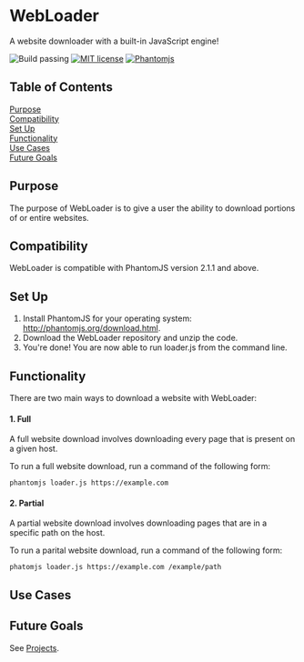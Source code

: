 # WebLoader
A website downloader with a built-in JavaScript engine!

![Build passing](https://img.shields.io/badge/build-passing-brightgreen.svg)
[![MIT license](https://img.shields.io/badge/license-MIT-blue.svg)](https://github.com/isaiahnields/SearchQueue/blob/master/LICENSE)
[![Phantomjs](https://img.shields.io/badge/phantomjs-2.1.1-800080.svg)](http://phantomjs.org/)

## Table of Contents

[Purpose](#purpose)<br />
[Compatibility](#compatibility)<br />
[Set Up](#set-up)<br />
[Functionality](#functionality)<br />
[Use Cases](#use-cases)<br />
[Future Goals](#future-goals)<br />

## Purpose

The purpose of WebLoader is to give a user the ability to download portions of or entire websites.

## Compatibility

WebLoader is compatible with PhantomJS version 2.1.1 and above.

## Set Up

1. Install PhantomJS for your operating system: http://phantomjs.org/download.html.
2. Download the WebLoader repository and unzip the code.
3. You're done! You are now able to run loader.js from the command line.

## Functionality

There are two main ways to download a website with WebLoader:

#### 1. Full

A full website download involves downloading every page that is present on a given host.

To run a full website download, run a command of the following form:

```
phantomjs loader.js https://example.com
```

#### 2. Partial

A partial website download involves downloading pages that are in a specific path on the host.

To run a parital website download, run a command of the following form:

```
phatomjs loader.js https://example.com /example/path
```

## Use Cases

## Future Goals

See [Projects](https://github.com/isaiahnields/CompetitorScraper/projects).
